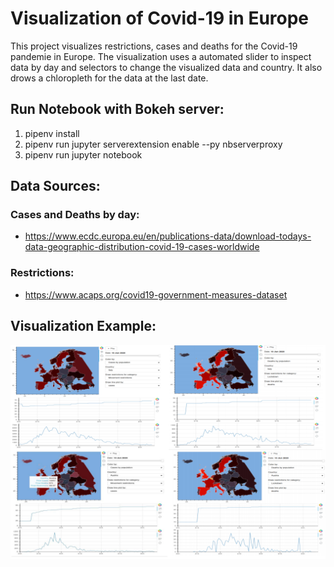 # Visualization of Covid-19 in Europe

This project visualizes restrictions, cases and deaths for the Covid-19 pandemie in Europe. The visualization uses a automated slider to inspect data by day and selectors to change the visualized data and country. It also drows a chloropleth for the data at the last date.

## Run Notebook with Bokeh server:

1. pipenv install
2. pipenv run jupyter serverextension enable --py nbserverproxy
3. pipenv run jupyter notebook

## Data Sources:

### Cases and Deaths by day:

* https://www.ecdc.europa.eu/en/publications-data/download-todays-data-geographic-distribution-covid-19-cases-worldwide

### Restrictions:

* https://www.acaps.org/covid19-government-measures-dataset

## Visualization Example:

![Alt text](Example_image.png?raw=true "Dashboard")
